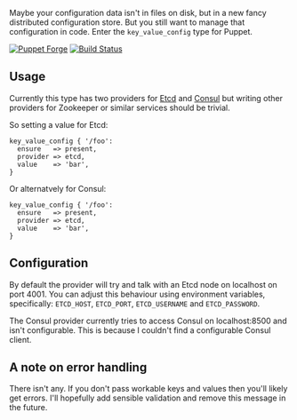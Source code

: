 Maybe your configuration data isn't in files on disk, but in a new fancy
distributed configuration store. But you still want to manage that
configuration in code. Enter the `key_value_config` type for Puppet.

[![Puppet
Forge](http://img.shields.io/puppetforge/v/garethr/key_value_config.svg)](https://forge.puppetlabs.com/garethr/key_value_config)
[![Build
Status](https://secure.travis-ci.org/garethr/garethr-key_value_config.png)](http://travis-ci.org/garethr/garethr-key_value_config)

## Usage

Currently this type has two providers for
[Etcd](https://github.com/coreos/etcd) and [Consul](http://www.consul.io/) but
writing other providers for Zookeeper or similar services should be trivial.

So setting a value for Etcd:

```puppet
key_value_config { '/foo':
  ensure   => present,
  provider => etcd,
  value    => 'bar',
}
```

Or alternatvely for Consul:

```puppet
key_value_config { '/foo':
  ensure   => present,
  provider => etcd,
  value    => 'bar',
}
```


## Configuration

By default the provider will try and talk with an Etcd node on localhost
on port 4001. You can adjust this behaviour using environment variables,
specifically: `ETCD_HOST`, `ETCD_PORT`, `ETCD_USERNAME` and
`ETCD_PASSWORD`.

The Consul provider currently tries to access Consul on localhost:8500
and isn't configurable. This is because I couldn't find a configurable
Consul client.


## A note on error handling

There isn't any. If you don't pass workable keys and values then you'll
likely get errors. I'll hopefully add sensible validation and remove
this message in the future.
